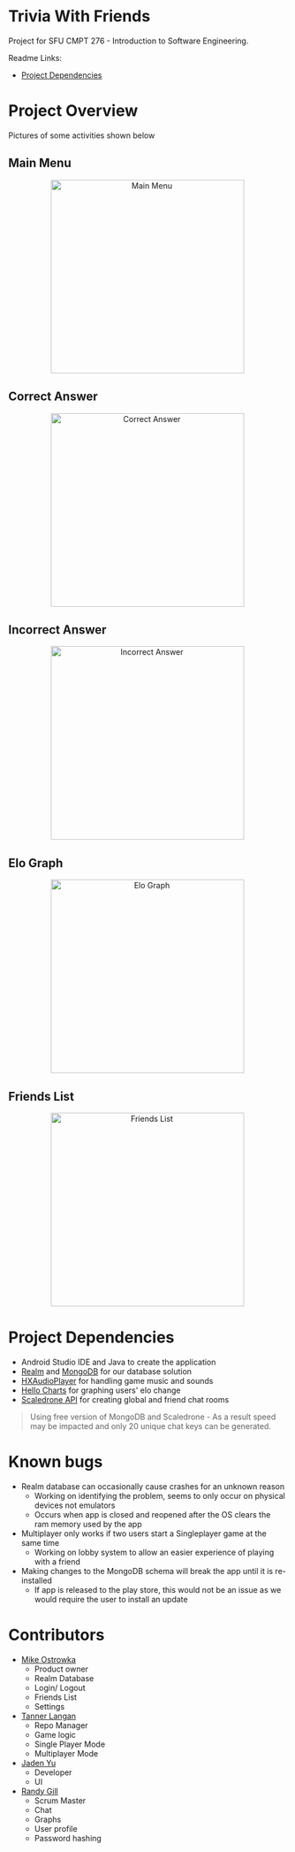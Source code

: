 # Trivia With Friends

Project for SFU CMPT 276 - Introduction to Software Engineering.  

Readme Links:
- [Project Dependencies](#project-dependencies)

# Project Overview

Pictures of some activities shown below

## Main Menu
<p align="center">
  <img src="github_assets/main_menu.jpg" width="350" title="Main Menu">
</p>

## Correct Answer
<p align="center">
  <img src="github_assets/correct_answer.jpg" width="350" title="Correct Answer">
</p>

## Incorrect Answer
<p align="center">
  <img src="github_assets/incorrect_answer.jpg" width="350" title="Incorrect Answer">
</p>

## Elo Graph
<p align="center">
  <img src="github_assets/elo_graph.jpg" width="350" title="Elo Graph">
</p>

## Friends List
<p align="center">
  <img src="github_assets/friends_list.jpg" width="350" title="Friends List">
</p>

# Project Dependencies

- Android Studio IDE and Java to create the application
- [Realm](https://realm.io/) and [MongoDB](https://www.mongodb.com/) for our database solution
- [HXAudioPlayer](https://github.com/huhx0015/HXAudioPlayer) for handling game music and sounds
- [Hello Charts](https://github.com/lecho/hellocharts-android) for graphing users' elo change
- [Scaledrone API](https://www.scaledrone.com/) for creating global and friend chat rooms

> Using free version of MongoDB and Scaledrone - As a result speed may be impacted and only 20 unique chat keys can be generated. 

# Known bugs

- Realm database can occasionally cause crashes for an unknown reason
  - Working on identifying the problem, seems to only occur on physical devices not emulators
  - Occurs when app is closed and reopened after the OS clears the ram memory used by the app
- Multiplayer only works if two users start a Singleplayer game at the same time
  - Working on lobby system to allow an easier experience of playing with a friend
- Making changes to the MongoDB schema will break the app until it is re-installed
  - If app is released to the play store, this would not be an issue as we would require the user to install an update


# Contributors

- [Mike Ostrowka](https://github.com/Mike-Ostrowka)
  - Product owner
  - Realm Database
  - Login/ Logout
  - Friends List
  - Settings
- [Tanner Langan](https://github.com/tannerlangan)
  - Repo Manager
  - Game logic
  - Single Player Mode
  - Multiplayer Mode
- [Jaden Yu](https://github.com/jadenyu)
  - Developer
  - UI
- [Randy Gill](https://github.com/randyg92)
  - Scrum Master
  - Chat
  - Graphs
  - User profile
  - Password hashing
